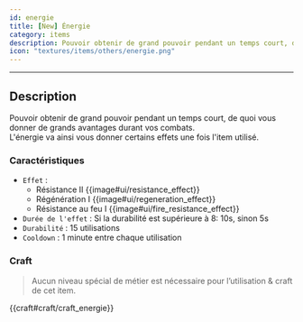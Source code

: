 ```yaml
---
id: energie
title: [New] Énergie
category: items
description: Pouvoir obtenir de grand pouvoir pendant un temps court, de quoi vous donner de grand avantage durant vos combats
icon: "textures/items/others/energie.png"
---
```

___
## Description

Pouvoir obtenir de grand pouvoir pendant un temps court, de quoi vous donner de grands avantages durant vos combats.  
L'énergie va ainsi vous donner certains effets une fois l'item utilisé.

### Caractéristiques

* ``Effet`` : 
    - Résistance II {{image#ui/resistance_effect}} 
    - Régénération I {{image#ui/regeneration_effect}} 
    - Résistance au feu I {{image#ui/fire_resistance_effect}} 
* ``Durée de l'effet`` : Si la durabilité est supérieure à 8: 10s, sinon 5s
* ``Durabilité`` : 15 utilisations
* ``Cooldown`` : 1 minute entre chaque utilisation
    
### Craft 

> Aucun niveau spécial de métier est nécessaire pour l’utilisation & craft de cet item.  

{{craft#craft/craft_energie}}
